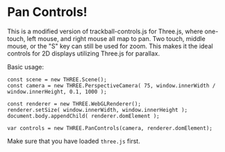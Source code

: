 # Pan Controls!

This is a modified version of trackball-controls.js for Three.js, where one-touch, left mouse, and right mouse all map to pan. Two touch, middle mouse, or the "S" key can still be used for zoom. This makes it the ideal controls for 2D displays utilizing Three.js for parallax.

Basic usage:

```
const scene = new THREE.Scene();
const camera = new THREE.PerspectiveCamera( 75, window.innerWidth / window.innerHeight, 0.1, 1000 );

const renderer = new THREE.WebGLRenderer();
renderer.setSize( window.innerWidth, window.innerHeight );
document.body.appendChild( renderer.domElement );

var controls = new THREE.PanControls(camera, renderer.domElement);
```

Make sure that you have loaded `three.js` first.
